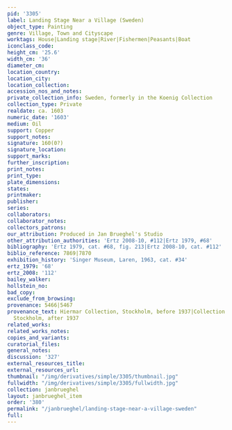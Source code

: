 ```yaml
---
pid: '3305'
label: Landing Stage Near a Village (Sweden)
object_type: Painting
genre: Village, Town and Cityscape
worktags: House|Landing stage|River|Fishermen|Peasants|Boat
iconclass_code:
height_cm: '25.6'
width_cm: '36'
diameter_cm:
location_country:
location_city:
location_collection:
accession_nos_and_notes:
private_collection_info: Sweden, formerly in the Koenig Collection
collection_type: Private
realdate: ca. 1603
numeric_date: '1603'
medium: Oil
support: Copper
support_notes:
signature: 160(0?)
signature_location:
support_marks:
further_inscription:
print_notes:
print_type:
plate_dimensions:
states:
printmaker:
publisher:
series:
collaborators:
collaborator_notes:
collectors_patrons:
our_attribution: Produced in Jan Brueghel's Studio
other_attribution_authorities: 'Ertz 2008-10, #112|Ertz 1979, #68'
bibliography: 'Ertz 1979, cat. #68, fig. 213|Ertz 2008-10, cat. #112'
biblio_reference: 7869|7870
exhibition_history: 'Singer Museum, Laren, 1963, cat. #34'
ertz_1979: '68'
ertz_2008: '112'
bailey_walker:
hollstein_no:
bad_copy:
exclude_from_browsing:
provenance: 5466|5467
provenance_text: Hiermar Collection, Stockholm, before 1937|Collection of Einar Perman,
  Stockholm, after 1937
related_works:
related_works_notes:
copies_and_variants:
curatorial_files:
general_notes:
discussion: '327'
external_resources_title:
external_resources_url:
thumbnail: "/img/derivatives/simple/3305/thumbnail.jpg"
fullwidth: "/img/derivatives/simple/3305/fullwidth.jpg"
collection: janbrueghel
layout: janbrueghel_item
order: '380'
permalink: "/janbrueghel/landing-stage-near-a-village-sweden"
full:
---
```

